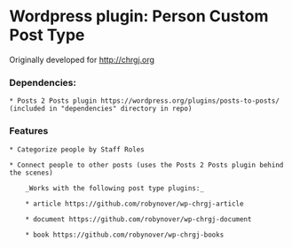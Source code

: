 # Wordpress plugin: Person Custom Post Type

Originally developed for http://chrgj.org

### Dependencies:
	* Posts 2 Posts plugin https://wordpress.org/plugins/posts-to-posts/  (included in "dependencies" directory in repo)

### Features
	* Categorize people by Staff Roles

	* Connect people to other posts (uses the Posts 2 Posts plugin behind the scenes)

		_Works with the following post type plugins:_

		* article https://github.com/robynover/wp-chrgj-article

		* document https://github.com/robynover/wp-chrgj-document

		* book https://github.com/robynover/wp-chrgj-books
